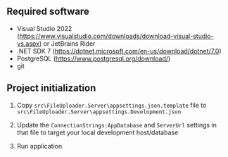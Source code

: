 ## Required software

- Visual Studio 2022 (https://www.visualstudio.com/downloads/download-visual-studio-vs.aspx) or JetBrains Rider
- .NET SDK 7 (https://dotnet.microsoft.com/en-us/download/dotnet/7.0)
- PostgreSQL (https://www.postgresql.org/download/)
- git

## Project initialization

1. Copy `src\FileUploader.Server\appsettings.json.template` file to `src\FileUploader.Server\appsettings.Development.json`

2. Update the `ConnectionStrings:AppDatabase` and `ServerUrl` settings in that file to target your local development host/database

3. Run application